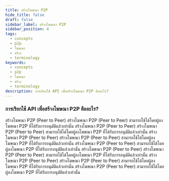 ```yaml
---
title: สร้างโฆษณา P2P
hide_title: false
draft: false
sidebar_label: สร้างโฆษณา P2P
sidebar_position: 4
tags:
  - concepts
  - p2p
  - โฆษณา
  - สร้าง
  - terminology
keywords:
  - concepts
  - p2p
  - โฆษณา
  - สร้าง
  - terminology
description: การเรียกใช้ API เพื่อสร้างโฆษณา P2P คืออะไร?
---
```


### การเรียกใช้ API เพื่อสร้างโฆษณา P2P คืออะไร?

สร้างโฆษณา P2P (Peer to Peer) สร้างโฆษณา P2P (Peer to Peer) สามารถใช้ได้โดยผู้ลงโฆษณา P2P ที่ได้รับการอนุมัติแล้วเท่านั้น สร้างโฆษณา P2P (Peer to Peer) สร้างโฆษณา P2P (Peer to Peer) สามารถใช้ได้โดยผู้ลงโฆษณา P2P ที่ได้รับการอนุมัติแล้วเท่านั้น สร้างโฆษณา P2P (Peer to Peer) สร้างโฆษณา P2P (Peer to Peer) สามารถใช้ได้โดยผู้ลงโฆษณา P2P ที่ได้รับการอนุมัติแล้วเท่านั้น สร้างโฆษณา P2P (Peer to Peer) สามารถใช้ได้โดยผู้ลงโฆษณา P2P ที่ได้รับการอนุมัติแล้วเท่านั้น สร้างโฆษณา P2P (Peer to Peer) สร้างโฆษณา P2P (Peer to Peer) สามารถใช้ได้โดยผู้ลงโฆษณา P2P ที่ได้รับการอนุมัติแล้วเท่านั้น สร้างโฆษณา P2P (Peer to Peer) สร้างโฆษณา P2P (Peer to Peer) สามารถใช้ได้โดยผู้ลงโฆษณา P2P ที่ได้รับการอนุมัติแล้วเท่านั้น สร้างโฆษณา P2P (Peer to Peer) สามารถใช้ได้โดยผู้ลงโฆษณา P2P ที่ได้รับการอนุมัติแล้วเท่านั้น
